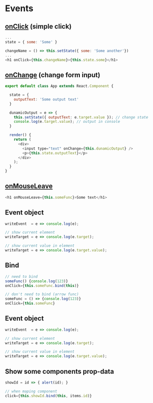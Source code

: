 # Events
## <u>onClick</u> (simple click)
```js
...
state = { some: 'Some' }

changeName = () => this.setState({ some: 'Some another'})
...
<h1 onClick={this.changeName}>{this.state.some}</h1>
```

## <u>onChange</u> (change form input)
```js
export default class App extends React.Component {

  state = {
    outputText: 'Some output text'
  }

  dunamicOutput = e => {
    this.setState({ outputText: e.target.value }); // change state
    console.log(e.target.value); // output in console
  }

  render() {
    return (
      <div>
        <input type="text" onChange={this.dunamicOutput} />
        <p>{this.state.outputText}</p>
      </div>
    );
  }
}
```
## <u>onMouseLeave</u>
```js
<h1 onMouseLeave={this.someFunc}>Some text</h1>
```

## Event object
```js
writeEvent  = e => console.log(e);

// show current element
writeTarget = e => console.log(e.target);

// show current value in element
writeTarget = e => console.log(e.target.value);

```

## Bind
```js
// need to bind
someFunc() {console.log(123)}
onClick={this.someFunc.bind(this)}

// don't need to bind (arrow func)
someFunc = () => {console.log(123)}
onClick={this.someFunc}
```
## Event object
```js
writeEvent  = e => console.log(e);

// show current element
writeTarget = e => console.log(e.target);

// show current value in element
writeTarget = e => console.log(e.target.value);

```

## Show some components prop-data
```js
showId = id => { alert(id); }

// when maping component
click={this.showId.bind(this, items.id)}

```
